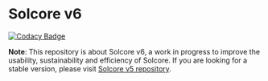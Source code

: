 # Solcore v6

[![Codacy Badge](https://api.codacy.com/project/badge/Grade/7dd5c628f68e4c4fbd16e8a5f27a5fcf)](https://app.codacy.com/gh/qpv-research-group/solcore6?utm_source=github.com&utm_medium=referral&utm_content=qpv-research-group/solcore6&utm_campaign=Badge_Grade)

**Note**: This repository is about Solcore v6, a work in progress to improve the
 usability, sustainability and efficiency of Solcore. If you are looking for
  a stable version, please visit [Solcore v5 repository](https://github.com/qpv-research-group/solcore5). 
  
